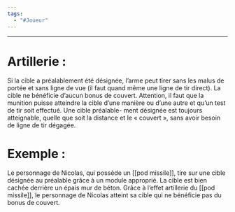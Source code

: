 ```yaml
---
tags:
  - "#Joueur"
---
```

___
# Artillerie : 

Si la cible a préalablement été désignée, l’arme peut tirer sans les malus de portée et sans ligne de vue (il faut quand même une ligne de tir direct). La cible ne bénéficie d’aucun bonus de couvert. Attention, il faut que la munition puisse atteindre la cible d’une manière ou d’une autre et qu’un test de tir soit effectué. Une cible préalable- ment désignée est toujours atteignable, quelle que soit la distance et le « couvert », sans avoir besoin de ligne de tir dégagée.

# Exemple : 

Le personnage de Nicolas, qui possède un [[pod missile]], tire sur une cible désignée au préalable grâce à un module approprié. La cible est bien cachée derrière un épais mur de béton. Grâce à l’effet artillerie du [[pod missile]], le personnage de Nicolas atteint sa cible qui ne bénéficie pas du bonus de couvert.